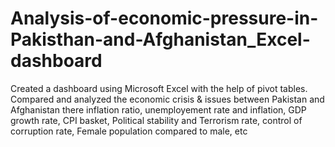 # Analysis-of-economic-pressure-in-Pakisthan-and-Afghanistan_Excel-dashboard
Created a dashboard using Microsoft Excel with the help of pivot tables. Compared and analyzed the economic crisis &amp; issues between Pakistan and Afghanistan there inflation ratio, unemployement rate and inflation, GDP growth rate, CPI basket, Political stability and Terrorism rate, control of corruption rate, Female population compared to male, etc
